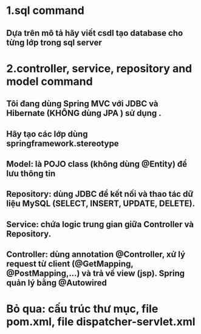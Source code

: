 # 1.sql command
## Dựa trên mô tả hãy viết csdl tạo database cho từng lớp trong sql server
# 2.controller, service, repository and model command
## Tôi đang dùng Spring MVC với JDBC và Hibernate (KHÔNG dùng JPA ) sử dụng . 
## Hãy tạo các lớp dùng springframework.stereotype 
## Model: là POJO class (không dùng @Entity) để lưu thông tin 
## Repository: dùng JDBC để kết nối và thao tác dữ liệu MySQL (SELECT, INSERT, UPDATE, DELETE). 
## Service: chứa logic trung gian giữa Controller và Repository. 
## Controller: dùng annotation @Controller, xử lý request từ client (@GetMapping, @PostMapping,...) và trả về view (jsp). Spring quản lý bằng @Autowired 
# Bỏ qua: cấu trúc thư mục, file pom.xml, file dispatcher-servlet.xml
